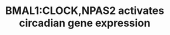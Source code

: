 ---
annotations:
- type: Pathway Ontology
  value: transcription pathway
authors:
- ReactomeTeam
- Mkutmon
description: As inferred from mouse, BMAL1:CLOCK (ARNTL:CLOCK) and BMAL1:NPAS2 (ARNTL:NPAS2)
  heterodimers bind to sequence elements (E boxes) in the promoters of target genes
  and enhance transcription (Gekakis et al. 1998, reviewed in Munoz and Baler 2003).  View
  original pathway at [http://www.reactome.org/PathwayBrowser/#DIAGRAM=1368108 Reactome].
last-edited: 2021-01-25
organisms:
- Homo sapiens
redirect_from:
- /index.php/Pathway:WP3355
- /instance/WP3355
schema-jsonld:
- '@context': https://schema.org/
  '@id': https://wikipathways.github.io/pathways/WP3355.html
  '@type': Dataset
  creator:
    '@type': Organization
    name: WikiPathways
  description: As inferred from mouse, BMAL1:CLOCK (ARNTL:CLOCK) and BMAL1:NPAS2 (ARNTL:NPAS2)
    heterodimers bind to sequence elements (E boxes) in the promoters of target genes
    and enhance transcription (Gekakis et al. 1998, reviewed in Munoz and Baler 2003).  View
    original pathway at [http://www.reactome.org/PathwayBrowser/#DIAGRAM=1368108 Reactome].
  keywords:
  - CCRN4L gene
  - 'CREBBP '
  - F7(21-466)
  - 'RXRA '
  - p-BMAL1:p-CLOCK,NPAS2:NAMPT gene
  - 'p-S-CLOCK '
  - 'TGS1 '
  - Coactivator complex
  - 'KLF15 gene '
  - 'PPARA gene '
  - AVP gene
  - 'F7 gene '
  - BHLHE40
  - p-BMAL1:p-CLOCK,NPAS2
  - BHLHE41
  - 'PPARA '
  - KLF15 gene
  - 'HELZ2 '
  - p-BMAL1:p-CLOCK,NPAS2:BHLHE41 gene
  - DBP gene
  - 'NCOA1 '
  - 'MED1 '
  - p-BMAL1:p-CLOCK,NPAS2:DBP gene
  - 'AA '
  - 'CARM1 '
  - 'CCRN4L gene '
  - p-BMAL1:p-CLOCK,NPAS2:F7 gene
  - NAMPT
  - KLF15
  - PPARA gene
  - p-BMAL1:p-CLOCK,NPAS2:KLF15 gene
  - 'p-S-NPAS2 '
  - 'p-S-ARNTL '
  - SERPINE1
  - 'NCOA2 '
  - F7 gene
  - 'EPA '
  - p-BMAL1:p-CLOCK,NPAS2:AVP gene
  - 'LINA '
  - 'CHD9 '
  - CCRN4L
  - BMAL2:CLOCK
  - BHLHE40 gene
  - 'Palm '
  - 'BHLHE40 gene '
  - 'NCOA6 '
  - 'SMARCD3 '
  - SERPINE1 Gene
  - 'BHLHE41 gene '
  - p-BMAL1:p-CLOCK,NPAS2:SERPINE1 gene
  - 'DBP gene '
  - p-BMAL1:p-CLOCK,NPAS2:PPARA gene
  - 'ARNTL2 '
  - PPARA
  - BHLHE41 gene
  - 'TBL1X '
  - p-BMAL1:p-CLOCK,NPAS2:CCRN4L gene
  - p-BMAL1:p-CLOCK,NPAS2:BHLHE40 gene
  - 'SERPINE1 Gene '
  - NAMPT gene
  - 'Peroxisome Proliferator Receptor Element (PPRE) '
  - 'ALA '
  - PPARA:RXRA
  - 'AVP gene '
  - DBP
  - AVP(20-28)
  - 'CLOCK '
  - 'TBL1XR1 '
  - 'NAMPT gene '
  license: CC0
  name: BMAL1:CLOCK,NPAS2 activates circadian gene expression
seo: CreativeWork
title: BMAL1:CLOCK,NPAS2 activates circadian gene expression
wpid: WP3355
---